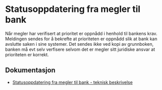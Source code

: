 # Statusoppdatering fra megler til bank

Når megler har verifisert at prioritet er oppnådd i henhold til bankens krav. 
Meldingen sendes for å bekrefte at prioriteten er oppnådd slik at bank kan avslutte saken i sine systemer. 
Det sendes ikke ved kopi av grunnboken, banken må evt selv verfisere selvom det er megler sitt juridiske ansvar at prioriteten er korrekt.


## Dokumentasjon
- [Statusoppdatering fra megler til bank - teknisk beskrivelse](./oppnaadprioritet.md)
